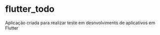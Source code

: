 # flutter_todo

Aplicação criada para realizar teste em desnvolvimento de aplicativos em Flutter 



